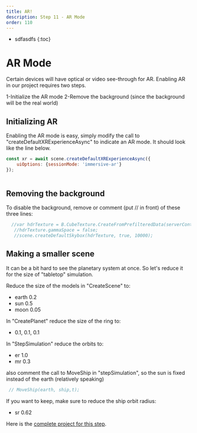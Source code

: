 ```yaml
---
title: AR!
description: Step 11 - AR Mode
order: 110
---
```


* sdfasdfs
{:toc}

# AR Mode

Certain devices will have optical or video see-through for AR. Enabling AR in our project requires two steps.

1-Initialize the AR mode
2-Remove the background (since the background will be the real world)

## Initializing AR

Enabling the AR mode is easy, simply modify the call to  "createDefaultXRExperienceAsync" to indicate an AR mode. It should look like the line below.

```javascript
const xr = await scene.createDefaultXRExperienceAsync({
	uiOptions: {sessionMode: 'immersive-ar'}
});
    
```

## Removing the background

To disable the background, remove or comment (put // in front) of these three lines:

```javascript
  //var hdrTexture = B.CubeTexture.CreateFromPrefilteredData(serverContentURL+"textures/skybox/skyEnvHDR.dds", scene);
   //hdrTexture.gammaSpace = false;
   //scene.createDefaultSkybox(hdrTexture, true, 10000);
```

## Making a smaller scene

It can be a bit hard to see the planetary system at once. So let's reduce it for the size of "tabletop" simulation.

Reduce the size of the models in "CreateScene" to:

- earth 0.2
- sun 0.5
- moon 0.05

In "CreatePlanet" reduce the size of the ring to:

- 0.1, 0.1, 0.1

In "StepSimulation" reduce the orbits to:

- er 1.0
- mr 0.3

also comment the call to MoveShip in "stepSimulation", so the sun is fixed instead of the earth (relatively speaking)

```javascript
 // MoveShip(earth, ship,t);
```

If you want to keep, make sure to reduce the ship orbit radius:

- sr 0.62

Here is the [complete project for this step](https://playground.babylonjs.com/#EQHLXS#31).